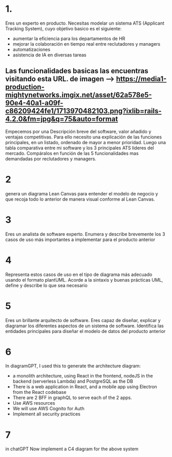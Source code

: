 # 1.
Eres un experto en producto. Necesitas modelar un sistema ATS (Applicant Tracking System), cuyo objetivo basico es el siguiente:

- aumentar la eficiencia para los departamentos de HR
- mejorar la colaboración en tiempo real entre reclutadores y managers
- automatizaciones
- asistencia de IA en diversas tareas

Las funcionalidades basicas las encuentras visitando esta URL. de imagen --> https://media1-production-mightynetworks.imgix.net/asset/62a578e5-90e4-40a1-a09f-c86209424fe1/1713970482103.png?ixlib=rails-4.2.0&fm=jpg&q=75&auto=format
----------------
Empecemos por una Descripción breve del software, valor añadido y ventajas competitivas.
Para ello necesito una explicación de las funciones principales, en un listado, ordenado de mayor a menor prioridad.
Luego una tabla comparativa entre mi software y los 3 principales ATS lideres del mercado. Compáralos en función de las 5 funcionalidades mas demandadas por reclutadores y managers.

# 2
genera un diagrama Lean Canvas para entender el modelo de negocio y que recoja todo lo anterior de manera visual conforme al Lean Canvas.

# 3
Eres un analista de software experto. Enumera y describe brevemente los 3 casos de uso más importantes a implementar para el producto anterior

# 4 
Representa estos casos de uso en el tipo de diagrama más adecuado usando el formato plantUML. Acorde a la sintaxis y buenas prácticas UML, define y describe lo que sea necesario

# 5
Eres un brillante arquitecto de software. Eres capaz de diseñar, explicar y diagramar los diferentes aspectos de un sistema de software.
Identifica las entidades principales para diseñar el modelo de datos del producto anterior

# 6 
In diagramGPT, I used this to generate the architecture diagram:
- a monolith architecture, using React in the frontend, nodeJS in the backend (serverless Lambda) and PostgreSQL as the DB
- There is a web application in React, and a mobile app using Electron from the React codebase
- There are 2 BFF in graphQL to serve each of the 2 apps.
- Use AWS resources
- We will use AWS Cognito for Auth
- Implement all security practices
# 7 
in chatGPT
Now implement a C4 diagram for the above system

